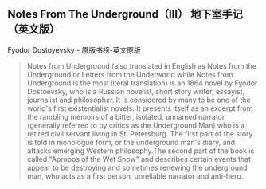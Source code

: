 ## Notes From The Underground（III） 地下室手记（英文版）

Fyodor Dostoyevsky  -  原版书榜-英文原版

> Notes from Underground (also translated in English as Notes from the Underground or Letters from the Underworld while Notes from Underground is the most literal translation) is an 1864 novel by Fyodor Dostoevsky, who is a Russian novelist, short story writer, essayist, journalist and philosopher. It is considered by many to be one of the world's first existentialist novels. It presents itself as an excerpt from the rambling memoirs of a bitter, isolated, unnamed narrator (generally referred to by critics as the Underground Man) who is a retired civil servant living in St. Petersburg. The first part of the story is told in monologue form, or the underground man's diary, and attacks emerging Western philosophy.The second part of the book is called "Apropos of the Wet Snow" and describes certain events that appear to be destroying and sometimes renewing the underground man, who acts as a first person, unreliable narrator and anti-hero.
